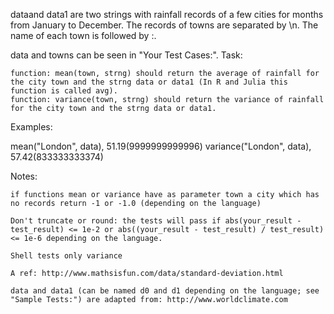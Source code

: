 dataand data1 are two strings with rainfall records of a few cities for months from January to December. The records of towns are separated by \n. The name of each town is followed by :.

data and towns can be seen in "Your Test Cases:".
Task:

    function: mean(town, strng) should return the average of rainfall for the city town and the strng data or data1 (In R and Julia this function is called avg).
    function: variance(town, strng) should return the variance of rainfall for the city town and the strng data or data1.

Examples:

mean("London", data), 51.19(9999999999996) 
variance("London", data), 57.42(833333333374)

Notes:

    if functions mean or variance have as parameter town a city which has no records return -1 or -1.0 (depending on the language)

    Don't truncate or round: the tests will pass if abs(your_result - test_result) <= 1e-2 or abs((your_result - test_result) / test_result) <= 1e-6 depending on the language.

    Shell tests only variance

    A ref: http://www.mathsisfun.com/data/standard-deviation.html

    data and data1 (can be named d0 and d1 depending on the language; see "Sample Tests:") are adapted from: http://www.worldclimate.com

